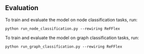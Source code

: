 ## Evaluation

To train and evaluate the model on node classification tasks, run:

```node classification
python run_node_classification.py --rewiring ReFFlex
```

To train and evaluate the model on graph classification tasks, run:
```graph classification
python run_graph_classification.py --rewiring ReFFlex
```